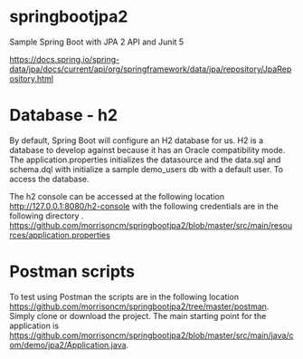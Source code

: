 # springbootjpa2
Sample Spring Boot with JPA 2 API and Junit 5

<https://docs.spring.io/spring-data/jpa/docs/current/api/org/springframework/data/jpa/repository/JpaRepository.html>

# Database - h2
By default, Spring Boot will configure an H2 database for us. H2 is a  database to develop against because it has an Oracle compatibility mode. The application.properties initializes the datasource and the data.sql and schema.dql with initialize a sample demo_users db with a default user. To access the database. 

The h2 console can be accessed at the following location http://127.0.0.1:8080/h2-console with the following credentials are in the following directory . 
<https://github.com/morrisoncm/springbootjpa2/blob/master/src/main/resources/application.properties>


# Postman scripts
To test using Postman the scripts are in the following location <https://github.com/morrisoncm/springbootjpa2/tree/master/postman>.  Simply clone or download the project. The main starting point for the application is  <https://github.com/morrisoncm/springbootjpa2/blob/master/src/main/java/com/demo/jpa2/Application.java>.
